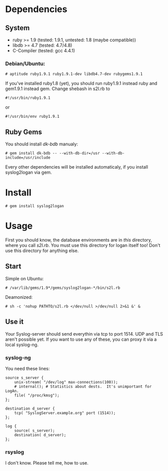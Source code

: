 Dependencies
============

System
------

* ruby >= 1.9 (tested: 1.9.1,  untested: 1.8 (maybe compatible))
* libdb >= 4.7 (tested: 4.7/4.8)
* C-Compiler (tested: gcc 4.4.1)

### Debian/Ubuntu:

	# aptitude ruby1.9.1 ruby1.9.1-dev libdb4.7-dev rubygems1.9.1

If you've installed ruby1.8 (yet),  you should run ruby1.9.1 instead ruby and
gem1.9.1 instead gem.
Change shebash in s2l.rb to

	#!/usr/bin/ruby1.9.1

or

	#!/usr/bin/env ruby1.9.1

Ruby Gems
---------

You should install *dk-bdb* manualy:

	# gem install dk-bdb -- --with-db-dir=/usr --with-db-include=/usr/include

Every other dependencies will be installed automaticaly,
if you install syslog2logan via gem.

Install
=======

	# gem install syslog2logan

Usage
=====

First you should know,  the database environments are in *this* directory,
where you call *s2l.rb*.  You must use this directory for logan itself too!
Don't use this directory for anything else.

Start
-----

Simple on Ubuntu:

	# /var/lib/gems/1.9*/gems/syslog2logan-*/bin/s2l.rb

Deamonized:

	# sh -c 'nohup PATHTO/s2l.rb </dev/null >/dev/null 2>&1 &' &

Use it
------

Your Syslog-server should send everythin via tcp to port 1514.
UDP and TLS aren't possible yet.
If you want to use any of these,  you can proxy it via a local syslog-ng.

### syslog-ng

You need these lines:

	source s_server {
		unix-stream( "/dev/log" max-connections(100));
		# internal(); # Statistics about dests.  It's unimportant for LogAn.
		file( "/proc/kmsg");
	};
	
	destination d_server {
		tcp( "SyslogServer.example.org" port (1514));
	};
	
	log {
		source( s_server);
		destination( d_server);
	};

### rsyslog

I don't know.  Please tell me,  how to use.
